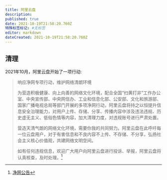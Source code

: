 ```yaml
---
title: 阿里云盘
description:
published: true
date: 2021-10-19T21:58:20.760Z
特殊标签标记: #无标签
editor: markdown
dateCreated: 2021-10-19T21:58:20.760Z
---
```


## 清理

2021年10月，阿里云盘开始了一项行动:

> 响应净网专项行动，维护网络清朗环境
>
> 为营造积极健康、向上向善的网络文化环境，配合全国“扫黄打非”工作办公室、中央宣传部、中央网信办、工业和信息化部、公安部、文化和旅游部、国家广播电视总局等部门开展的多项净网行动，阿里云盘将持之以恒提升信息安全治理能力，对用户上传、存储、分享、传播内容中涉及违法违规、历史虚无主义、低俗色情等内容，加大清理力度，对违规账号进行严肃处置。
>
> 营造天清气朗的网络文化环境，需要你我的共同努力。阿里云盘在此呼吁每一位云盘用户，对于有害信息和不良内容不上传、不存储、不分享，弘扬社会主义核心价值观，共建网络文明空间。
>
> 如有任何违规信息，欢迎广大用户向阿里云盘进行投诉、举报，阿里云盘将认真核查，及时处理。[^cn]

[^cn]: [净网公告](https://web.archive.org/web/20211019090002/https://yida.alibaba-inc.com/o/stg_net_action_adrive)
